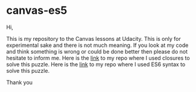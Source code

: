 # canvas-es5

Hi,

This is my repository to the Canvas lessons at Udacity. This is only for experimental sake and there is not much meaning. If you look at my code and think something is wrong or could be done better then please do not hesitate to inform me. 
Here is the [link](https://github.com/Lacika1981/canvas) to my repo where I used closures to solve this puzzle.
Here is the [link](https://github.com/Lacika1981/canvas-es6) to my repo where I used ES6 syntax to solve this puzzle.

Thank you
